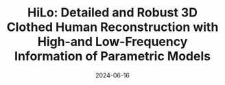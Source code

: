 ---
title: "HiLo: Detailed and Robust 3D Clothed Human Reconstruction with High-and Low-Frequency Information of Parametric Models"
collection: conferences
permalink: /publication/HiLo
date: 2024-06-16
year: "2024"
venue: "CVPR"
city: 
state: ""
thumbnail: "HiLo.png"
teaser :
authors: "Yifan Yang, Dong Liu, Shuhai Zhang, Zeshuai Deng, Zixiong Huang, Mingkui Tan"
bibtex: HiLo.txt
uri: HiLo.pdf
arxiv: https://arxiv.org/abs/2404.04876
project: 
source: https://github.com/YifYang993/HiLo
poster:
data:
---
